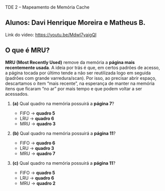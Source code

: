 TDE 2 – Mapeamento de Memória Cache
## Alunos: Davi Henrique Moreira e Matheus B.
Link do video: https://youtu.be/MdwI7yaigQI

## O que é MRU?
**MRU (Most Recently Used)** remove da memória a **página mais recentemente usada**. A ideia por trás é que, em certos padrões de acesso, a página tocada por último tende a não ser reutilizada logo em seguida (padrões com grande varredura/scan). Por isso, ao precisar abrir espaço, descartamos o item “mais recente”, na esperança de manter na memória itens que ficaram “no ar” por mais tempo e que podem voltar a ser acessados.


1. **(a)** Qual quadro na memória possuirá a **página 7**?  
   - FIFO → **quadro 5**  
   - LRU  → **quadro 6**  
   - MRU  → **quadro 3**

2. **(b)** Qual quadro na memória possuirá a **página 11**?  
   - FIFO → **quadro 6**  
   - LRU  → **quadro 3**  
   - MRU  → **quadro 7**

3. **(c)** Qual quadro na memória possuirá a **página 11**?  
   - FIFO → **quadro 5**  
   - LRU  → **quadro 6**  
   - MRU  → **quadro 2**
